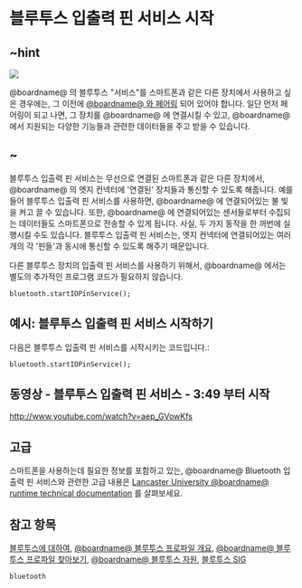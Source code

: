 # 블루투스 입출력 핀 서비스 시작

## ~hint

![](/static/bluetooth/Bluetooth_SIG.png)

@boardname@ 의 블루투스 "서비스"를 스마트폰과 같은 다른 장치에서 사용하고 싶은 경우에는, 그 이전에 [@boardname@ 와 페어링](/reference/bluetooth/bluetooth-pairing) 되어 있어야 합니다. 일단 먼저 페어링이 되고 나면, 그 장치를 @boardname@ 에 연결시킬 수 있고, @boardname@ 에서 지원되는 다양한 기능들과 관련한 데이터들을 주고 받을 수 있습니다.

## ~

블루투스 입출력 핀 서비스는 무선으로 연결된 스마트폰과 같은 다른 장치에서, @boardname@ 의 엣지 컨넥터에 '연결된' 장치들과 통신할 수 있도록 해줍니다. 예를 들어 블루투스 입출력 핀 서비스를 사용하면, @boardname@ 에 연결되어있는 불 빛을 켜고 끌 수 있습니다. 또한, @boardname@ 에 연결되어있는 센서들로부터 수집되는 데이터들도 스마트폰으로 전송할 수 있게 됩니다. 사실, 두 가지 동작을 한 꺼번에 실행시킬 수도 있습니다. 블루투스 입출력 핀 서비스는, 엣지 컨넥터에 연결되어있는 여러 개의 각 '핀들'과 동시에 통신할 수 있도록 해주기 때문입니다.

다른 블루투스 장치의 입출력 핀 서비스를 사용하기 위해서, @boardname@ 에서는 별도의 추가적인 프로그램 코드가 필요하지 않습니다.

```sig
bluetooth.startIOPinService();
```

## 예시: 블루투스 입출력 핀 서비스 시작하기

다음은 블루투스 입출력 핀 서비스를 시작시키는 코드입니다.:

```blocks
bluetooth.startIOPinService();
```

## 동영상 - 블루투스 입출력 핀 서비스 - 3:49 부터 시작

http://www.youtube.com/watch?v=aep_GVowKfs

## 고급

스마트폰을 사용하는데 필요한 정보를 포함하고 있는, @boardname@ Bluetooth 입출력 핀 서비스와 관련한 고급 내용은 [Lancaster University @boardname@ runtime technical documentation](http://lancaster-university.github.io/microbit-docs/ble/iopin-service/) 를 살펴보세요.

## 참고 항목

[블루투스에 대하여](/reference/bluetooth/about-bluetooth), [@boardname@ 블루투스 프로파일 개요](http://lancaster-university.github.io/microbit-docs/ble/profile/), [@boardname@ 블루투스 프로파일 찾아보기](http://lancaster-university.github.io/microbit-docs/resources/bluetooth/microbit-profile-V1.9-Level-2.pdf), [@boardname@ 블루투스 자원](http://bluetooth-mdw.blogspot.co.uk/p/bbc-microbit.html), [블루투스 SIG](https://www.bluetooth.com)

```package
bluetooth
```